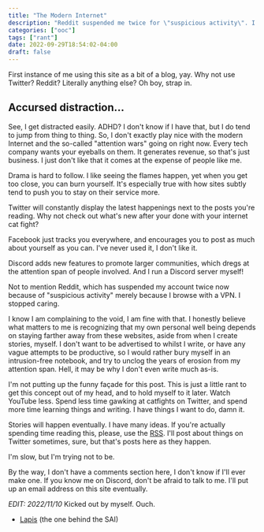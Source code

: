 ```yaml
---
title: "The Modern Internet"
description: "Reddit suspended me twice for \"suspicious activity\". I couldn't be happier."
categories: ["ooc"]
tags: ["rant"]
date: 2022-09-29T18:54:02-04:00
draft: false
---
```


First instance of me using this site as a bit of a blog, yay. Why not use Twitter? Reddit? Literally anything else? Oh boy, strap in.

<!--more-->

## Accursed distraction...

See, I get distracted easily. ADHD? I don't know if I have that, but I do tend to jump from thing to thing. So, I don't exactly play nice with the modern Internet and the so-called "attention wars" going on right now. Every tech company wants your eyeballs on them. It generates revenue, so that's just business. I just don't like that it comes at the expense of people like me.

Drama is hard to follow. I like seeing the flames happen, yet when you get too close, you can burn yourself. It's especially true with how sites subtly tend to push you to stay on their service more.

Twitter will constantly display the latest happenings next to the posts you're reading. Why not check out what's new after your done with your internet cat fight?

Facebook just tracks you everywhere, and encourages you to post as much about yourself as you can. I've never used it, I don't like it.

Discord adds new features to promote larger communities, which dregs at the attention span of people involved. And I run a Discord server myself!

Not to mention Reddit, which has suspended my account twice now because of "suspicious activity" merely because I browse with a VPN. I stopped caring.

I know I am complaining to the void, I am fine with that. I honestly believe what matters to me is recognizing that my own personal well being depends on staying farther away from these websites, aside from when I create stories, myself. I don't want to be advertised to whilst I write, or have any vague attempts to be productive, so I would rather bury myself in an intrusion-free notebook, and try to unclog the years of erosion from my attention span. Hell, it may be why I don't even write much as-is.

I'm not putting up the funny façade for this post. This is just a little rant to get this concept out of my head, and to hold myself to it later. Watch YouTube less. Spend less time gawking at catfights on Twitter, and spend more time learning things and writing. I have things I want to do, damn it.

Stories will happen eventually. I have many ideas. If you're actually spending time reading this, please, use the [RSS](https://whistler.page/post/index.xml). I'll post about things on Twitter sometimes, sure, but that's posts here as they happen.

I'm slow, but I'm trying not to be.

By the way, I don't have a comments section here, I don't know if I'll ever make one. If you know me on Discord, don't be afraid to talk to me. I'll put up an email address on this site eventually.

*EDIT: 2022/11/10* Kicked out by myself. Ouch.

- [Lapis](https://starrypoint.me) (the one behind the SAI)